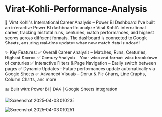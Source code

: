# Virat-Kohli-Performance-Analysis

🏏 Virat Kohli's International Career Analysis – Power BI Dashboard
I've built an interactive Power BI dashboard to analyze Virat Kohli’s international career, tracking his total runs, centuries, match performances, and highest scores across different formats. The dashboard is connected to Google Sheets, ensuring real-time updates when new match data is added!

✨ Key Features:
✅ Overall Career Analysis – Matches, Runs, Centuries, Highest Scores
✅ Century Analysis – Year-wise and format-wise breakdown of centuries
✅ Interactive Filters & Page Navigation – Easily switch between pages
✅ Dynamic Updates – Future performances update automatically via Google Sheets
✅ Advanced Visuals – Donut & Pie Charts, Line Graphs, Column Charts, and more

📊 Built with: Power BI | DAX | Google Sheets Integration

![Screenshot 2025-04-03 010235](https://github.com/user-attachments/assets/6e97c814-30fe-4168-8d62-b8bbc968d019)

![Screenshot 2025-04-03 010251](https://github.com/user-attachments/assets/215ebf3f-01fb-466d-807d-6e1814b03c0b)

